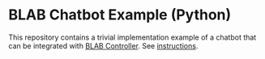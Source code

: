 # BLAB Chatbot Example (Python)

This repository contains a trivial implementation example of a chatbot
that can be integrated with [BLAB Controller](../../../blab-controller).
See [instructions](../../../blab-controller/ADDING_BOTS.md).
